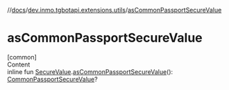 //[docs](../../index.md)/[dev.inmo.tgbotapi.extensions.utils](index.md)/[asCommonPassportSecureValue](as-common-passport-secure-value.md)



# asCommonPassportSecureValue  
[common]  
Content  
inline fun [SecureValue](../dev.inmo.tgbotapi.types.passport.decrypted.abstracts/-secure-value/index.md).[asCommonPassportSecureValue](as-common-passport-secure-value.md)(): [CommonPassportSecureValue](../dev.inmo.tgbotapi.types.passport.decrypted/-common-passport-secure-value/index.md)?  



